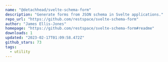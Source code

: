 ```yaml
---
name: "@detachhead/svelte-schema-form"
description: "Generate forms from JSON schema in Svelte applications."
repo_url: "https://github.com/restspace/svelte-schema-form"
author: "James Ellis-Jones"
homepage: "https://github.com/restspace/svelte-schema-form#readme"
downloads: 1
updated: "2023-02-17T01:09:58.472Z"
github_stars: 73
tags: 
  - utility
---
```

